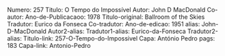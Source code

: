 Numero: 257
Titulo: O Tempo do Impossível
Autor: John D MacDonald
Co-autor: 
Ano-de-Publicacaoo: 1978
Titulo-original: Ballroom of the Skies
Tradutor: Eurico da Fonseca
Co-tradutor: 
Ano-de-edicao: 1951
alias: John-D-MacDonald
Autor2-alias: 
Tradutor1-alias: Eurico-da-Fonseca
Tradutor2-alias: 
Titulo-link: 257-O-Tempo-do-Impossivel
Capa: António Pedro
pags: 183
Capa-link: Antonio-Pedro